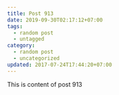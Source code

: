 ```yaml
---
title: Post 913
date: 2019-09-30T02:17:12+07:00
tags:
  - random post
  - untagged
category:
  - random post
  - uncategorized
updated: 2017-07-24T17:44:20+07:00
---
```

This is content of post 913